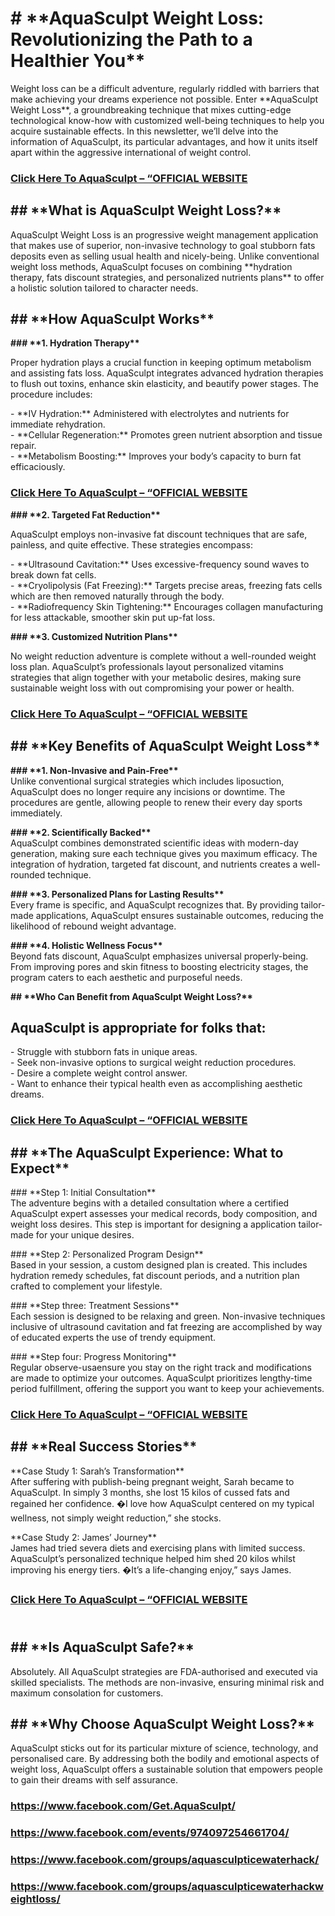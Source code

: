 <h1># **AquaSculpt Weight Loss: Revolutionizing the Path to a Healthier You**</h1>
<p>Weight loss can be a difficult adventure, regularly riddled with barriers that make achieving your dreams experience not possible. Enter **AquaSculpt Weight Loss**, a groundbreaking technique that mixes cutting-edge technological know-how with customized well-being techniques to help you acquire sustainable effects. In this newsletter, we&rsquo;ll delve into the information of AquaSculpt, its particular advantages, and how it units itself apart within the aggressive international of weight control.</p>
<h3><a href="https://dinkhabar.com/aquasculpt-buy/">Click Here To AquaSculpt &ndash; &ldquo;OFFICIAL WEBSITE</a></h3>
<h2>## **What is AquaSculpt Weight Loss?**</h2>
<p>AquaSculpt Weight Loss is an progressive weight management application that makes use of superior, non-invasive technology to goal stubborn fats deposits even as selling usual health and nicely-being. Unlike conventional weight loss methods, AquaSculpt focuses on combining **hydration therapy, fats discount strategies, and personalized nutrients plans** to offer a holistic solution tailored to character needs.</p>
<h2>## **How AquaSculpt Works**</h2>
<p><strong>### **1. Hydration Therapy**</strong></p>
<p>Proper hydration plays a crucial function in keeping optimum metabolism and assisting fats loss. AquaSculpt integrates advanced hydration therapies to flush out toxins, enhance skin elasticity, and beautify power stages. The procedure includes:</p>
<p>- **IV Hydration:** Administered with electrolytes and nutrients for immediate rehydration.<br />- **Cellular Regeneration:** Promotes green nutrient absorption and tissue repair.<br />- **Metabolism Boosting:** Improves your body&rsquo;s capacity to burn fat efficaciously.</p>
<h3><a href="https://dinkhabar.com/aquasculpt-buy/">Click Here To AquaSculpt &ndash; &ldquo;OFFICIAL WEBSITE</a></h3>
<p><strong>### **2. Targeted Fat Reduction**</strong></p>
<p>AquaSculpt employs non-invasive fat discount techniques that are safe, painless, and quite effective. These strategies encompass:</p>
<p>- **Ultrasound Cavitation:** Uses excessive-frequency sound waves to break down fat cells.<br />- **Cryolipolysis (Fat Freezing):** Targets precise areas, freezing fats cells which are then removed naturally through the body.<br />- **Radiofrequency Skin Tightening:** Encourages collagen manufacturing for less attackable, smoother skin put up-fat loss.</p>
<p><strong>### **3. Customized Nutrition Plans**</strong></p>
<p>No weight reduction adventure is complete without a well-rounded weight loss plan. AquaSculpt&rsquo;s professionals layout personalized vitamins strategies that align together with your metabolic desires, making sure sustainable weight loss with out compromising your power or health.</p>
<h3><a href="https://dinkhabar.com/aquasculpt-buy/">Click Here To AquaSculpt &ndash; &ldquo;OFFICIAL WEBSITE</a></h3>
<h2>## **Key Benefits of AquaSculpt Weight Loss**</h2>
<p><strong>### **1. Non-Invasive and Pain-Free**</strong><br />Unlike conventional surgical strategies which includes liposuction, AquaSculpt does no longer require any incisions or downtime. The procedures are gentle, allowing people to renew their every day sports immediately.</p>
<p><strong>### **2. Scientifically Backed**</strong><br />AquaSculpt combines demonstrated scientific ideas with modern-day generation, making sure each technique gives you maximum efficacy. The integration of hydration, targeted fat discount, and nutrients creates a well-rounded technique.</p>
<p><strong>### **3. Personalized Plans for Lasting Results**</strong><br />Every frame is specific, and AquaSculpt recognizes that. By providing tailor-made applications, AquaSculpt ensures sustainable outcomes, reducing the likelihood of rebound weight advantage.</p>
<p><strong>### **4. Holistic Wellness Focus**</strong><br />Beyond fats discount, AquaSculpt emphasizes universal properly-being. From improving pores and skin fitness to boosting electricity stages, the program caters to each aesthetic and purposeful needs.</p>
<p><strong>## **Who Can Benefit from AquaSculpt Weight Loss?**</strong></p>
<h2>AquaSculpt is appropriate for folks that:</h2>
<p>- Struggle with stubborn fats in unique areas.<br />- Seek non-invasive options to surgical weight reduction procedures.<br />- Desire a complete weight control answer.<br />- Want to enhance their typical health even as accomplishing aesthetic dreams.</p>
<h3><a href="https://dinkhabar.com/aquasculpt-buy/">Click Here To AquaSculpt &ndash; &ldquo;OFFICIAL WEBSITE</a></h3>
<h2>## **The AquaSculpt Experience: What to Expect**</h2>
<p>### **Step 1: Initial Consultation**<br />The adventure begins with a detailed consultation where a certified AquaSculpt expert assesses your medical records, body composition, and weight loss desires. This step is important for designing a application tailor-made for your unique desires.</p>
<p>### **Step 2: Personalized Program Design**<br />Based in your session, a custom designed plan is created. This includes hydration remedy schedules, fat discount periods, and a nutrition plan crafted to complement your lifestyle.</p>
<p>### **Step three: Treatment Sessions**<br />Each session is designed to be relaxing and green. Non-invasive techniques inclusive of ultrasound cavitation and fat freezing are accomplished by way of educated experts the use of trendy equipment.</p>
<p>### **Step four: Progress Monitoring**<br />Regular observe-usaensure you stay on the right track and modifications are made to optimize your outcomes. AquaSculpt prioritizes lengthy-time period fulfillment, offering the support you want to keep your achievements.</p>
<h3><a href="https://dinkhabar.com/aquasculpt-buy/">Click Here To AquaSculpt &ndash; &ldquo;OFFICIAL WEBSITE</a></h3>
<h2>## **Real Success Stories**</h2>
<p>**Case Study 1: Sarah&rsquo;s Transformation**<br />After suffering with publish-being pregnant weight, Sarah became to AquaSculpt. In simply 3 months, she lost 15 kilos of cussed fats and regained her confidence. �I love how AquaSculpt centered on my typical wellness, not simply weight reduction,&rdquo; she stocks.</p>
<p>**Case Study 2: James&rsquo; Journey**<br />James had tried severa diets and exercising plans with limited success. AquaSculpt&rsquo;s personalized technique helped him shed 20 kilos whilst improving his energy tiers. �It&rsquo;s a life-changing enjoy,&rdquo; says James.</p>
<h3><a href="https://dinkhabar.com/aquasculpt-buy/">Click Here To AquaSculpt &ndash; &ldquo;OFFICIAL WEBSITE</a></h3>
<h2><br />## **Is AquaSculpt Safe?**</h2>
<p>Absolutely. All AquaSculpt strategies are FDA-authorised and executed via skilled specialists. The methods are non-invasive, ensuring minimal risk and maximum consolation for customers.</p>
<h2>## **Why Choose AquaSculpt Weight Loss?**</h2>
<p>AquaSculpt sticks out for its particular mixture of science, technology, and personalised care. By addressing both the bodily and emotional aspects of weight loss, AquaSculpt offers a sustainable solution that empowers people to gain their dreams with self assurance.</p>
<h3 align="justify"><strong><a href="https://www.facebook.com/Get.AquaSculpt/">https://www.facebook.com/Get.AquaSculpt/</a> </strong></h3>
<h3 align="justify"><strong><a href="https://www.facebook.com/events/974097254661704/">https://www.facebook.com/events/974097254661704/</a> </strong></h3>
<h3 align="justify"><strong><a href="https://www.facebook.com/groups/aquasculpticewaterhack/">https://www.facebook.com/groups/aquasculpticewaterhack/</a> </strong></h3>
<h3 align="justify"><strong><a href="https://www.facebook.com/groups/aquasculpticewaterhackweightloss/">https://www.facebook.com/groups/aquasculpticewaterhackweightloss/</a> </strong></h3>
